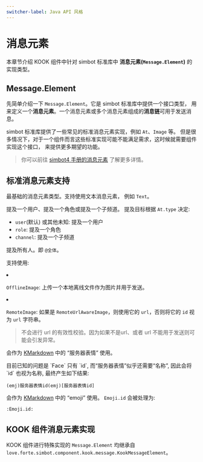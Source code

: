 ```yaml
---
switcher-label: Java API 风格
---
```

# 消息元素

本章节介绍 KOOK 组件中针对 simbot 标准库中 **消息元素(`Message.Element`)** 的实现类型。

<tip title="标准库的标准">


</tip>

## Message.Element

先简单介绍一下 `Message.Element`。它是 simbot 标准库中提供一个接口类型，
用来定义一个**消息元素**。一个消息元素或多个消息元素组成的**消息链**可用于发送消息。

simbot 标准库提供了一些常见的标准消息元素实现，例如 `At`、`Image` 等。
但是很多情况下，对于一个组件而言这些标准实现可能不能满足需求，这时候就需要组件实现这个接口，
来提供更多期望的功能。

> 你可以前往 [simbot4 手册的消息元素](https://simbot.forte.love/basic-messages.html)
> 了解更多详情。

## 标准消息元素支持

<deflist>
<def title="PlainText">

最基础的消息元素类型。支持使用文本消息元素，
例如 `Text`。

</def>
<def title="At">

提及一个用户、提及一个角色或提及一个子频道。
提及目标根据 `At.type` 决定:

- `user`(默认) 或其他未知: 提及一个用户
- `role`: 提及一个角色
- `channel`: 提及一个子频道

</def>
<def title="AtAll">

提及所有人。即 `@全体`。

</def>
<def title="Image">

支持使用: 

<list>
<li>

`OfflineImage`: 上传一个本地离线文件作为图片并用于发送。

</li>
<li>

`RemoteImage`: 如果是 `RemoteUrlAwareImage`，则使用它的 `url`，否则将它的 `id` 视为 `url` 字符串。

> 不会进行 url 的有效性校验。因为如果不是url、或者 url 不能用于发送则可能会引发异常。

</li>
</list>


</def>
<def title="Face">

会作为 [KMarkdown](https://developer.kookapp.cn/doc/kmarkdown) 
中的 “服务器表情” 使用。

<warning>
目前已知的问题是 `Face` 只有 `id`,
而“服务器表情”似乎还需要“名称”, 因此会将 `id` 也视为名称,
最终产生如下结果:

`(emj)服务器表情id(emj)[服务器表情id]`

</warning>

</def>
<def title="Emoji">

会作为 [KMarkdown](https://developer.kookapp.cn/doc/kmarkdown)
中的 “emoji” 使用。
`Emoji.id` 会被处理为:

`:Emoji.id:`

</def>
</deflist>

## KOOK 组件消息元素实现

KOOK 组件进行特殊实现的 `Message.Element` 均继承自 `love.forte.simbot.component.kook.message.KookMessageElement`。

<deflist>
<def title="KookAssetMessage"></def>
<def title="KookKMarkdownMessage"></def>
<def title="KookCardMessage"></def>
<def title="KookAtAllHere"></def>
<def title="KookAttachmentMessage"></def>
<def title="KookAttachmentMessage">

<deflist>
<def title="KookAttachment"></def>
<def title="KookAttachmentFile"></def>
<def title="KookAttachmentImage"></def>
<def title="KookAttachmentVideo"></def>
</deflist>

</def>
<def title="KookAssetImage"></def>
</deflist>
